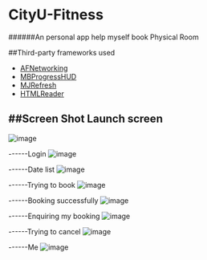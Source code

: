 # CityU-Fitness
######An personal app help myself book Physical Room

##Third-party frameworks used
* [AFNetworking](https://github.com/AFNetworking/AFNetworking)
* [MBProgressHUD](https://github.com/jdg/MBProgressHUD)
* [MJRefresh](https://github.com/CoderMJLee/MJRefresh)
* [HTMLReader](https://github.com/nolanw/HTMLReader)

##Screen Shot
Launch screen
-------
![image](https://github.com/brookgao/CityU-Fitness/blob/master/ScreenShot/1_launch.png)

------Login 
![image](https://github.com/brookgao/CityU-Fitness/blob/master/ScreenShot/2_login.png)

------Date list
![image](https://github.com/brookgao/CityU-Fitness/blob/master/ScreenShot/3_booingDate.png)

------Trying to book
![image](https://github.com/brookgao/CityU-Fitness/blob/master/ScreenShot/4_tryToBooking.png)

------Booking successfully
![image](https://github.com/brookgao/CityU-Fitness/blob/master/ScreenShot/5_booingSuccess.png)

------Enquiring my booking
![image](https://github.com/brookgao/CityU-Fitness/blob/master/ScreenShot/6_enquire.png)

------Trying to cancel
![image](https://github.com/brookgao/CityU-Fitness/blob/master/ScreenShot/7_cancelBooking.png)

------Me
![image](https://github.com/brookgao/CityU-Fitness/blob/master/ScreenShot/8_me.png)

